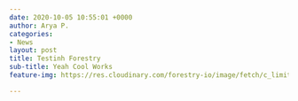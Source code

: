 ```yaml
---
date: 2020-10-05 10:55:01 +0000
author: Arya P.
categories:
- News
layout: post
title: Testinh Forestry
sub-title: Yeah Cool Works
feature-img: https://res.cloudinary.com/forestry-io/image/fetch/c_limit,dpr_auto,f_auto,q_80,w_auto/https://forestry.io/uploads/2017/12/new-forestry-io-cms.png

---
```

